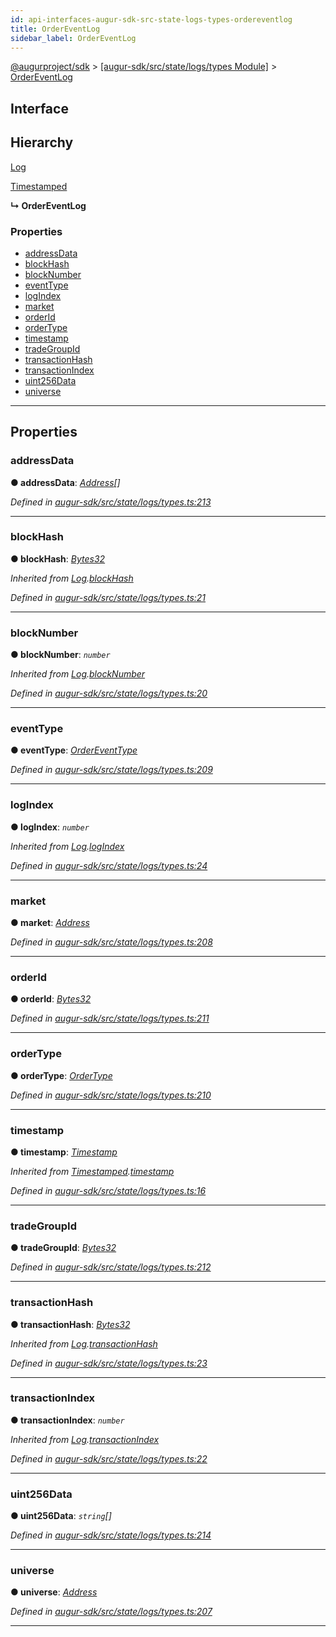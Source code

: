 ```yaml
---
id: api-interfaces-augur-sdk-src-state-logs-types-ordereventlog
title: OrderEventLog
sidebar_label: OrderEventLog
---
```


[@augurproject/sdk](api-readme.md) > [[augur-sdk/src/state/logs/types Module]](api-modules-augur-sdk-src-state-logs-types-module.md) > [OrderEventLog](api-interfaces-augur-sdk-src-state-logs-types-ordereventlog.md)

## Interface

## Hierarchy

 [Log](api-interfaces-augur-sdk-src-state-logs-types-log.md)

 [Timestamped](api-interfaces-augur-sdk-src-state-logs-types-timestamped.md)

**↳ OrderEventLog**

### Properties

* [addressData](api-interfaces-augur-sdk-src-state-logs-types-ordereventlog.md#addressdata)
* [blockHash](api-interfaces-augur-sdk-src-state-logs-types-ordereventlog.md#blockhash)
* [blockNumber](api-interfaces-augur-sdk-src-state-logs-types-ordereventlog.md#blocknumber)
* [eventType](api-interfaces-augur-sdk-src-state-logs-types-ordereventlog.md#eventtype)
* [logIndex](api-interfaces-augur-sdk-src-state-logs-types-ordereventlog.md#logindex)
* [market](api-interfaces-augur-sdk-src-state-logs-types-ordereventlog.md#market)
* [orderId](api-interfaces-augur-sdk-src-state-logs-types-ordereventlog.md#orderid)
* [orderType](api-interfaces-augur-sdk-src-state-logs-types-ordereventlog.md#ordertype)
* [timestamp](api-interfaces-augur-sdk-src-state-logs-types-ordereventlog.md#timestamp)
* [tradeGroupId](api-interfaces-augur-sdk-src-state-logs-types-ordereventlog.md#tradegroupid)
* [transactionHash](api-interfaces-augur-sdk-src-state-logs-types-ordereventlog.md#transactionhash)
* [transactionIndex](api-interfaces-augur-sdk-src-state-logs-types-ordereventlog.md#transactionindex)
* [uint256Data](api-interfaces-augur-sdk-src-state-logs-types-ordereventlog.md#uint256data)
* [universe](api-interfaces-augur-sdk-src-state-logs-types-ordereventlog.md#universe)

---

## Properties

<a id="addressdata"></a>

###  addressData

**● addressData**: *[Address](api-modules-augur-sdk-src-state-logs-types-module.md#address)[]*

*Defined in [augur-sdk/src/state/logs/types.ts:213](https://github.com/AugurProject/augur/blob/0787bf1a23/packages/augur-sdk/src/state/logs/types.ts#L213)*

___
<a id="blockhash"></a>

###  blockHash

**● blockHash**: *[Bytes32](api-modules-augur-sdk-src-state-logs-types-module.md#bytes32)*

*Inherited from [Log](api-interfaces-augur-sdk-src-state-logs-types-log.md).[blockHash](api-interfaces-augur-sdk-src-state-logs-types-log.md#blockhash)*

*Defined in [augur-sdk/src/state/logs/types.ts:21](https://github.com/AugurProject/augur/blob/0787bf1a23/packages/augur-sdk/src/state/logs/types.ts#L21)*

___
<a id="blocknumber"></a>

###  blockNumber

**● blockNumber**: *`number`*

*Inherited from [Log](api-interfaces-augur-sdk-src-state-logs-types-log.md).[blockNumber](api-interfaces-augur-sdk-src-state-logs-types-log.md#blocknumber)*

*Defined in [augur-sdk/src/state/logs/types.ts:20](https://github.com/AugurProject/augur/blob/0787bf1a23/packages/augur-sdk/src/state/logs/types.ts#L20)*

___
<a id="eventtype"></a>

###  eventType

**● eventType**: *[OrderEventType](api-enums-augur-sdk-src-state-logs-types-ordereventtype.md)*

*Defined in [augur-sdk/src/state/logs/types.ts:209](https://github.com/AugurProject/augur/blob/0787bf1a23/packages/augur-sdk/src/state/logs/types.ts#L209)*

___
<a id="logindex"></a>

###  logIndex

**● logIndex**: *`number`*

*Inherited from [Log](api-interfaces-augur-sdk-src-state-logs-types-log.md).[logIndex](api-interfaces-augur-sdk-src-state-logs-types-log.md#logindex)*

*Defined in [augur-sdk/src/state/logs/types.ts:24](https://github.com/AugurProject/augur/blob/0787bf1a23/packages/augur-sdk/src/state/logs/types.ts#L24)*

___
<a id="market"></a>

###  market

**● market**: *[Address](api-modules-augur-sdk-src-state-logs-types-module.md#address)*

*Defined in [augur-sdk/src/state/logs/types.ts:208](https://github.com/AugurProject/augur/blob/0787bf1a23/packages/augur-sdk/src/state/logs/types.ts#L208)*

___
<a id="orderid"></a>

###  orderId

**● orderId**: *[Bytes32](api-modules-augur-sdk-src-state-logs-types-module.md#bytes32)*

*Defined in [augur-sdk/src/state/logs/types.ts:211](https://github.com/AugurProject/augur/blob/0787bf1a23/packages/augur-sdk/src/state/logs/types.ts#L211)*

___
<a id="ordertype"></a>

###  orderType

**● orderType**: *[OrderType](api-enums-augur-sdk-src-state-logs-types-ordertype.md)*

*Defined in [augur-sdk/src/state/logs/types.ts:210](https://github.com/AugurProject/augur/blob/0787bf1a23/packages/augur-sdk/src/state/logs/types.ts#L210)*

___
<a id="timestamp"></a>

###  timestamp

**● timestamp**: *[Timestamp](api-modules-augur-sdk-src-state-logs-types-module.md#timestamp)*

*Inherited from [Timestamped](api-interfaces-augur-sdk-src-state-logs-types-timestamped.md).[timestamp](api-interfaces-augur-sdk-src-state-logs-types-timestamped.md#timestamp)*

*Defined in [augur-sdk/src/state/logs/types.ts:16](https://github.com/AugurProject/augur/blob/0787bf1a23/packages/augur-sdk/src/state/logs/types.ts#L16)*

___
<a id="tradegroupid"></a>

###  tradeGroupId

**● tradeGroupId**: *[Bytes32](api-modules-augur-sdk-src-state-logs-types-module.md#bytes32)*

*Defined in [augur-sdk/src/state/logs/types.ts:212](https://github.com/AugurProject/augur/blob/0787bf1a23/packages/augur-sdk/src/state/logs/types.ts#L212)*

___
<a id="transactionhash"></a>

###  transactionHash

**● transactionHash**: *[Bytes32](api-modules-augur-sdk-src-state-logs-types-module.md#bytes32)*

*Inherited from [Log](api-interfaces-augur-sdk-src-state-logs-types-log.md).[transactionHash](api-interfaces-augur-sdk-src-state-logs-types-log.md#transactionhash)*

*Defined in [augur-sdk/src/state/logs/types.ts:23](https://github.com/AugurProject/augur/blob/0787bf1a23/packages/augur-sdk/src/state/logs/types.ts#L23)*

___
<a id="transactionindex"></a>

###  transactionIndex

**● transactionIndex**: *`number`*

*Inherited from [Log](api-interfaces-augur-sdk-src-state-logs-types-log.md).[transactionIndex](api-interfaces-augur-sdk-src-state-logs-types-log.md#transactionindex)*

*Defined in [augur-sdk/src/state/logs/types.ts:22](https://github.com/AugurProject/augur/blob/0787bf1a23/packages/augur-sdk/src/state/logs/types.ts#L22)*

___
<a id="uint256data"></a>

###  uint256Data

**● uint256Data**: *`string`[]*

*Defined in [augur-sdk/src/state/logs/types.ts:214](https://github.com/AugurProject/augur/blob/0787bf1a23/packages/augur-sdk/src/state/logs/types.ts#L214)*

___
<a id="universe"></a>

###  universe

**● universe**: *[Address](api-modules-augur-sdk-src-state-logs-types-module.md#address)*

*Defined in [augur-sdk/src/state/logs/types.ts:207](https://github.com/AugurProject/augur/blob/0787bf1a23/packages/augur-sdk/src/state/logs/types.ts#L207)*

___

